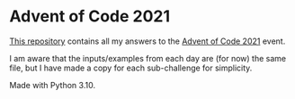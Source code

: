 # Advent of Code 2021

[This repository](https://github.com/debemdeboas/advent-of-code-2021) contains
all my answers to the [Advent of Code 2021](https://adventofcode.com/) event.

I am aware that the inputs/examples from each day are (for now) the same file,
but I have made a copy for each sub-challenge for simplicity.

Made with Python 3.10.
